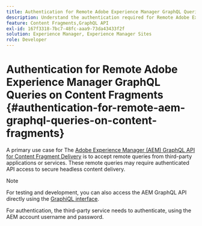 ```yaml
---
title: Authentication for Remote Adobe Experience Manager GraphQL Queries on Content Fragments
description: Understand the authentication required for Remote Adobe Experience Manager GraphQL queries to secure your headless content delivery.
feature: Content Fragments,GraphQL API
exl-id: 167f3318-7bc7-48fc-aaa9-73da43433f2f
solution: Experience Manager, Experience Manager Sites
role: Developer
---
```

# Authentication for Remote Adobe Experience Manager GraphQL Queries on Content Fragments {#authentication-for-remote-aem-graphql-queries-on-content-fragments}

A primary use case for The [Adobe Experience Manager (AEM) GraphQL API for Content Fragment Delivery](/help/sites-developing/headless/graphql-api/graphql-api-content-fragments.md) is to accept remote queries from third-party applications or services. These remote queries may require authenticated API access to secure headless content delivery.

>[!NOTE]
>
>For testing and development, you can also access the AEM GraphQL API directly using the [GraphiQL interface](/help/sites-developing/headless/graphql-api/graphql-api-content-fragments.md#graphiql-interface).

For authentication, the third-party service needs to authenticate, using the AEM account username and password.

<!-- 6.5.10.0 - does this content/page need to be migrated? -->

<!--
For authentication the third party service needs to [retrieve an Access Token](#retrieving-access-token), that can then be [used in the GraphQL Request](#use-access-token-in-graphql-request).

## Retrieving an Access Token {#retrieving-access-token}

See [Generating Access Tokens for Server Side APIs](/help/sites-developing/generating-access-tokens-for-server-side-apis.md) for full details.

## Using the Access Token in a GraphQL Request {#use-access-token-in-graphql-request}

For a third party service to connect with an AEM instance it needs to have an *Access Token*. The service must then add this token to the `Authorization` header on the POST request. 

For example, a GraphQL Authorization Header:

```xml
Authorization: Bearer <access_token>
```

## Permission Requirements {#permission-requirements}

All requests made using the access token will actually be made *by the user account that generated the token*. 

This means that you need to check that the account has the permissions required to run GraphQL queries. 

You can check this by using GraphiQL on the local instance.
-->

